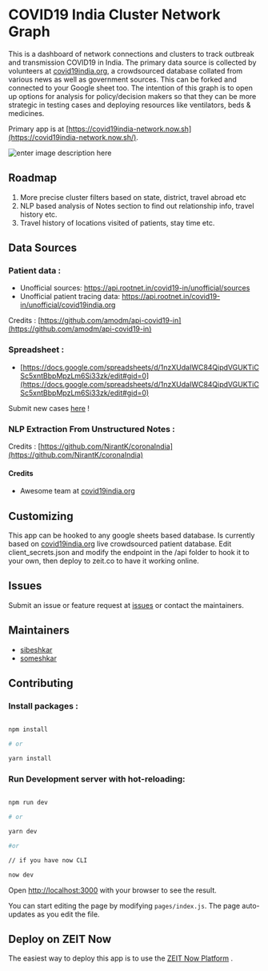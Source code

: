 # COVID19 India Cluster Network Graph

This is a dashboard of network connections and clusters to track outbreak and transmission COVID19 in India. The primary data source is collected by volunteers at [covid19india.org](https://www.covid19india.org), a crowdsourced database collated from various news as well as government sources. This can be forked and connected to your Google sheet too. The intention of this graph is to open up options for analysis for policy/decision makers so that they can be more strategic in testing cases and deploying resources like ventilators, beds & medicines.

Primary app is at [https://covid19india-network.now.sh](https://covid19india-network.now.sh/).

![enter image description here](https://i.ibb.co/dmNDthW/Screen-Shot-2020-03-19-at-9-15-51-PM.png)

## Roadmap

1.  More precise cluster filters based on state, district, travel abroad etc
2.  NLP based analysis of Notes section to find out relationship info, travel history etc.
3.  Travel history of locations visited of patients, stay time etc.

## Data Sources

### Patient data :

- Unofficial sources: https://api.rootnet.in/covid19-in/unofficial/sources
- Unofficial patient tracing data: https://api.rootnet.in/covid19-in/unofficial/covid19india.org

Credits : [https://github.com/amodm/api-covid19-in](https://github.com/amodm/api-covid19-in)

### Spreadsheet :

- [https://docs.google.com/spreadsheets/d/1nzXUdaIWC84QipdVGUKTiCSc5xntBbpMpzLm6Si33zk/edit#gid=0](https://docs.google.com/spreadsheets/d/1nzXUdaIWC84QipdVGUKTiCSc5xntBbpMpzLm6Si33zk/edit#gid=0)

Submit new cases [here](https://aka.ms/reportcovid) !

### NLP Extraction From Unstructured Notes :

Credits : [https://github.com/NirantK/coronaIndia](https://github.com/NirantK/coronaIndia)

#### Credits

- Awesome team at [covid19india.org](https://www.covid19india.org/)

## Customizing

This app can be hooked to any google sheets based database. Is currently based on [covid19india.org](<[https://docs.google.com/spreadsheets/d/1nzXUdaIWC84QipdVGUKTiCSc5xntBbpMpzLm6Si33zk/edit#gid=0](https://docs.google.com/spreadsheets/d/1nzXUdaIWC84QipdVGUKTiCSc5xntBbpMpzLm6Si33zk/edit#gid=0)>) live crowdsourced patient database. Edit client_secrets.json and modify the endpoint in the /api folder to hook it to your own, then deploy to zeit.co to have it working online.

## Issues

Submit an issue or feature request at [issues](https://www.covid19india.org/) or contact the maintainers.

## Maintainers

- [sibeshkar](https://github.com/sibeshkar)
- [someshkar](https://github.com/someshkar)

## Contributing

### Install packages :

```bash

npm install

# or

yarn install

```

### Run Development server with hot-reloading:

```bash

npm run dev

# or

yarn dev

#or

// if you have now CLI

now dev

```

Open [http://localhost:3000](http://localhost:3000) with your browser to see the result.

You can start editing the page by modifying `pages/index.js`. The page auto-updates as you edit the file.

## Deploy on ZEIT Now

The easiest way to deploy this app is to use the [ZEIT Now Platform](https://zeit.co/import?utm_medium=default-template&filter=next.js&utm_source=create-next-app&utm_campaign=create-next-app-readme) .
